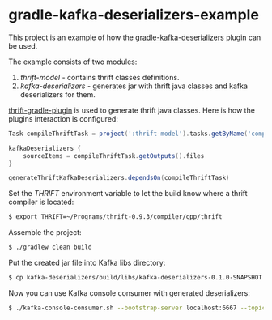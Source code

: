 # gradle-kafka-deserializers-example

This project is an example of how the [gradle-kafka-deserializers](https://github.com/honourednihilist/gradle-kafka-deserializers) plugin can be used. 

The example consists of two modules: 
1. _thrift-model_ - contains thrift classes definitions.
2. _kafka-deserializers_ - generates jar with thrift java classes and kafka deserializers for them.

[thrift-gradle-plugin](https://github.com/jruyi/thrift-gradle-plugin) is used to generate thrift java classes.
Here is how the plugins interaction is configured:

```groovy
Task compileThriftTask = project(':thrift-model').tasks.getByName('compileThrift')

kafkaDeserializers {
    sourceItems = compileThriftTask.getOutputs().files
}

generateThriftKafkaDeserializers.dependsOn(compileThriftTask)
``` 

Set the _THRIFT_ environment variable to let the build know where a thrift compiler is located:
```bash
$ export THRIFT=~/Programs/thrift-0.9.3/compiler/cpp/thrift
```

Assemble the project:
```bash
$ ./gradlew clean build
``` 

Put the created jar file into Kafka libs directory:
```bash
$ cp kafka-deserializers/build/libs/kafka-deserializers-0.1.0-SNAPSHOT.jar ~/Programs/kafka_2.10-0.10.1.0/libs/
```

Now you can use Kafka console consumer with generated deserializers:
```bash
$ ./kafka-console-consumer.sh --bootstrap-server localhost:6667 --topic test --max-messages 10 --property value.deserializer=com.github.honourednihilist.gradle.kafka.deserializers.example.model.gen.YourBaseStructThriftBinaryToJsonDeserializer
```
